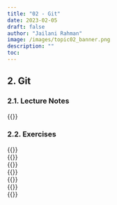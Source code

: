 ```yaml
---
title: "02 - Git"
date: 2023-02-05
draft: false
author: "Jailani Rahman"
image: /images/topic02_banner.png
description: ""
toc:
---
```


## 2. Git

### 2.1. Lecture Notes
<div>{{<embed-pdf url="../resources/02a - Git.pdf">}}</div>

### 2.2. Exercises
<div>{{<embed-pdf url="../resources/02b - Git Exercise I.pdf">}}</div>
<div>{{<embed-pdf url="../resources/02c - Git Exercise II.pdf">}}</div>
<div>{{<embed-pdf url="../resources/02d - Git Exercise III.pdf">}}</div>
<div>{{<embed-pdf url="../resources/02e - Git Exercise IV.pdf">}}</div>
<div>{{<embed-pdf url="../resources/02f - Git Exercise V.pdf">}}</div>
<div>{{<embed-pdf url="../resources/02g - Git Exercise VI.pdf">}}</div>
<div>{{<embed-pdf url="../resources/02h - Git Exercise VII.pdf">}}</div>